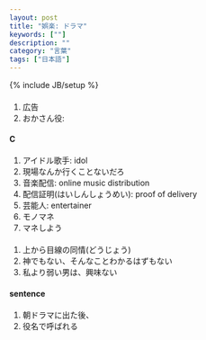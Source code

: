 ```yaml
---
layout: post
title: "娯楽: ドラマ"
keywords: [""]
description: ""
category: "言葉"
tags: ["日本語"]
---
```

{% include JB/setup %}

####
1. 広告
2. おかさん役:



#### C
1. アイドル歌手: idol
2. 現場なんか行くことないだろ
3. 音楽配信: online music distribution
4. 配信証明(はいしんしょうめい): proof of delivery
5. 芸能人: entertainer
6. モノマネ
7. マネしよう


####
1. 上から目線の同情(どうじょう)
2. 神でもない、そんなことわかるはずもない
3. 私より弱い男は、興味ない

#### sentence
1. 朝ドラマに出た後、
2. 役名で呼ばれる
